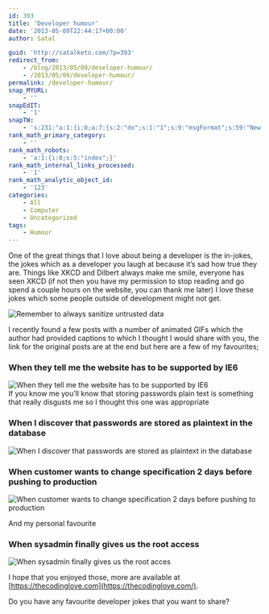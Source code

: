 ```yaml
---
id: 393
title: 'Developer humour'
date: '2013-05-09T22:44:17+00:00'
author: Satal

guid: 'http://satalketo.com/?p=393'
redirect_from:
    - /blog/2013/05/09/developer-humour/
    - /2013/05/09/developer-humour/
permalink: /developer-humour/
snap_MYURL:
    - ''
snapEdIT:
    - '1'
snapTW:
    - 's:231:"a:1:{i:0;a:7:{s:2:"do";s:1:"1";s:9:"msgFormat";s:59:"New post (%TITLE%) has been published on %SITENAME% - %URL%";s:8:"attchImg";s:1:"1";s:9:"isAutoImg";s:1:"A";s:8:"imgToUse";s:0:"";s:9:"isAutoURL";s:1:"A";s:8:"urlToUse";s:0:"";}}";'
rank_math_primary_category:
    - ''
rank_math_robots:
    - 'a:1:{i:0;s:5:"index";}'
rank_math_internal_links_processed:
    - '1'
rank_math_analytic_object_id:
    - '123'
categories:
    - All
    - Computer
    - Uncategorized
tags:
    - Humour
---
```


One of the great things that I love about being a developer is the in-jokes, the jokes which as a developer you laugh at because it’s sad how true they are. Things like XKCD and Dilbert always make me smile, everyone has seen XKCD (if not then you have my permission to stop reading and go spend a couple hours on the website, you can thank me later) I love these jokes which some people outside of development might not get.

![Remember to always sanitize untrusted data](https://cdn.bitrebels.netdna-cdn.com/wp-content/uploads/2010/02/exploits_of_a_mom.jpg)

I recently found a few posts with a number of animated GIFs which the author had provided captions to which I thought I would share with you, the link for the original posts are at the end but here are a few of my favourites;

### When they tell me the website has to be supported by IE6

![When they tell me the website has to be supported by IE6](https://i.imgur.com/cQEBX.gif)  
If you know me you’ll know that storing passwords plain text is something that really disgusts me so I thought this one was appropriate

### When I discover that passwords are stored as plaintext in the database

![When I discover that passwords are stored as plaintext in the database](https://i.imgur.com/VkTpM.gif)

### When customer wants to change specification 2 days before pushing to production

![When customer wants to change specification 2 days before pushing to production](https://www.topito.com/wp-content/uploads/2013/01/code-24.gif)

And my personal favourite

### When sysadmin finally gives us the root access

![When sysadmin finally gives us the root acces](https://www.topito.com/wp-content/uploads/2013/01/code-11.gif)

I hope that you enjoyed those, more are available at [https://thecodinglove.com](https://thecodinglove.com/).

Do you have any favourite developer jokes that you want to share?